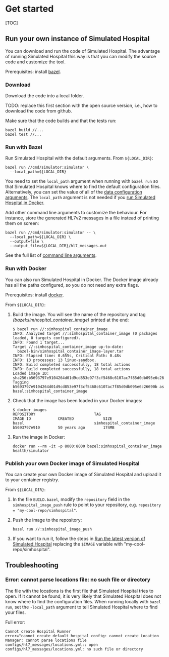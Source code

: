 # Get started

[TOC]

## Run your own instance of Simulated Hospital

You can download and run the code of Simulated Hospital. The advantage of
running Simulated Hospital this way is that you can modify the source code and
customize the tool.

Prerequisites: install [bazel](https://bazel.build/).

### Download

Download the code into a local folder.

TODO: replace this first section with the open source version, i.e.,
how to download the code from github.

Make sure that the code builds and that the tests run:

```shell
bazel build //...
bazel test //...
```

### Run with Bazel

Run Simulated Hospital with the default arguments. From `${LOCAL_DIR}`:

```shell
bazel run //cmd/simulator:simulator \
  --local_path=${LOCAL_DIR}
```

You need to set the `local_path` argument when running with `bazel run` so that
Simulated Hospital knows where to find the default configuration files.
Alternatively, you can set the value of all of the
[data configuration arguments](./arguments.md#data-configuration). The
`local_path` argument is not needed if you
[run Simulated Hospital in Docker](#run-with-docker).

Add other command line arguments to customize the behaviour. For instance, store
the generated HL7v2 messages in a file instead of printing them on screen:

```shell
bazel run //cmd/simulator:simulator -- \
  --local_path=${LOCAL_DIR} \
  --output=file \
  --output_file=${LOCAL_DIR}/hl7_messages.out
```

See the full list of [command line arguments](./arguments.md).

### Run with Docker

You can also run Simulated Hospital in Docker. The Docker image already has all
the paths configured, so you do not need any extra flags.

Prerequisites: install [docker](https://www.docker.com/).

From `${LOCAL_DIR}`:

1.  Build the image. You will see the name of the repository and tag
    *(bazel:simhospital_container_image)* printed at the end:

    ```shell
    $ bazel run //:simhospital_container_image
    INFO: Analyzed target //:simhospital_container_image (0 packages loaded, 0 targets configured).
    INFO: Found 1 target...
    Target //:simhospital_container_image up-to-date:
      bazel-bin/simhospital_container_image-layer.tar
    INFO: Elapsed time: 0.655s, Critical Path: 0.48s
    INFO: 13 processes: 13 linux-sandbox.
    INFO: Build completed successfully, 18 total actions
    INFO: Build completed successfully, 18 total actions
    Loaded image ID: sha256:b5693797e9104264d01d9cd853e97f3cf5468c6107ac7f85d0db095e6c26690b
    Tagging b5693797e9104264d01d9cd853e97f3cf5468c6107ac7f85d0db095e6c26690b as bazel:simhospital_container_image
    ```

1.  Check that the image has been loaded in your Docker images:

    ```shell
    $ docker images
    REPOSITORY                          TAG                           IMAGE ID            CREATED             SIZE
    bazel                               simhospital_container_image   b5693797e910        50 years ago        174MB
    ```

1.  Run the image in Docker:

    ```shell
    docker run --rm -it -p 8000:8000 bazel:simhospital_container_image health/simulator
    ```

### Publish your own Docker image of Simulated Hospital

You can create your own Docker image of Simulated Hospital and upload it to your
container registry.

From `${LOCAL_DIR}`:

1.  In the file `BUILD.bazel`, modify the `repository` field in the
    `simhospital_image_push` rule to point to your repository, e.g.
    `repository = "my-cool-repo/simhospital"`.

1.  Push the image to the repository:

    ```shell
    bazel run //:simhospital_image_push
    ```

1.  If you want to run it, follow the steps in
    [Run the latest version of Simulated Hospital](#run-the-latest-version-of-simulated-hospital)
    replacing the `$IMAGE` variable with "my-cool-repo/simhospital".

## Troubleshooting

### Error: cannot parse locations file: no such file or directory

The file with the locations is the first file that Simulated Hospital tries to
open. If it cannot be found, it is very likely that Simulated Hospital does not
know where to find the configuration files. When running locally with `bazel
run`, set the `-local_path` argument to tell Simulated Hospital where to find
your files.

Full error:

```shell
Cannot create Hospital Runner
error="cannot create default hospital config: cannot create Location Manager: cannot parse locations file configs/hl7_messages/locations.yml:: open configs/hl7_messages/locations.yml: no such file or directory
```
